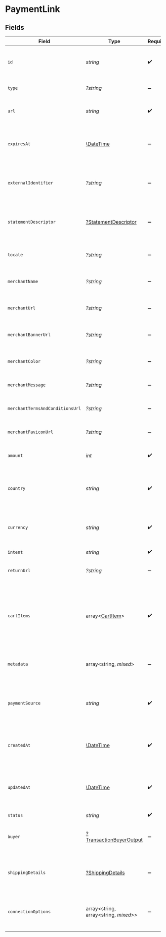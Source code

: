 # PaymentLink


## Fields

| Field                                                                                  | Type                                                                                   | Required                                                                               | Description                                                                            | Example                                                                                |
| -------------------------------------------------------------------------------------- | -------------------------------------------------------------------------------------- | -------------------------------------------------------------------------------------- | -------------------------------------------------------------------------------------- | -------------------------------------------------------------------------------------- |
| `id`                                                                                   | *string*                                                                               | :heavy_check_mark:                                                                     | The unique identifier for the payment link.                                            | a1b2c3d4-5678-90ab-cdef-1234567890ab                                                   |
| `type`                                                                                 | *?string*                                                                              | :heavy_minus_sign:                                                                     | Always `payment-link`.                                                                 | payment-link                                                                           |
| `url`                                                                                  | *string*                                                                               | :heavy_check_mark:                                                                     | The URL for the payment link.                                                          | https://example.com/link/a1b2c3d4-5678-90ab-cdef-1234567890ab                          |
| `expiresAt`                                                                            | [\DateTime](https://www.php.net/manual/en/class.datetime.php)                          | :heavy_minus_sign:                                                                     | The expiration date and time for the payment link.                                     | 2024-06-01T00:00:00.000Z                                                               |
| `externalIdentifier`                                                                   | *?string*                                                                              | :heavy_minus_sign:                                                                     | The merchant reference for the payment link.                                           | external-12345                                                                         |
| `statementDescriptor`                                                                  | [?StatementDescriptor](./StatementDescriptor.md)                                       | :heavy_minus_sign:                                                                     | The statement descriptor for the payment link.                                         |                                                                                        |
| `locale`                                                                               | *?string*                                                                              | :heavy_minus_sign:                                                                     | The locale for the payment link.                                                       | en                                                                                     |
| `merchantName`                                                                         | *?string*                                                                              | :heavy_minus_sign:                                                                     | The merchant's display name.                                                           | ACME Inc.                                                                              |
| `merchantUrl`                                                                          | *?string*                                                                              | :heavy_minus_sign:                                                                     | The merchant's website URL.                                                            | https://merchant.example.com                                                           |
| `merchantBannerUrl`                                                                    | *?string*                                                                              | :heavy_minus_sign:                                                                     | The merchant's banner image URL.                                                       | https://merchant.example.com/banner.png                                                |
| `merchantColor`                                                                        | *?string*                                                                              | :heavy_minus_sign:                                                                     | The merchant's brand color.                                                            | #FF5733                                                                                |
| `merchantMessage`                                                                      | *?string*                                                                              | :heavy_minus_sign:                                                                     | A message from the merchant.                                                           | Thank you for your purchase!                                                           |
| `merchantTermsAndConditionsUrl`                                                        | *?string*                                                                              | :heavy_minus_sign:                                                                     | URL to the merchant's terms and conditions.                                            | https://merchant.example.com/terms                                                     |
| `merchantFaviconUrl`                                                                   | *?string*                                                                              | :heavy_minus_sign:                                                                     | URL to the merchant's favicon.                                                         | https://merchant.example.com/favicon.ico                                               |
| `amount`                                                                               | *int*                                                                                  | :heavy_check_mark:                                                                     | The amount for the payment link.                                                       | 1299                                                                                   |
| `country`                                                                              | *string*                                                                               | :heavy_check_mark:                                                                     | The country code for the payment link.                                                 | DE                                                                                     |
| `currency`                                                                             | *string*                                                                               | :heavy_check_mark:                                                                     | The currency code for the payment link.                                                | EUR                                                                                    |
| `intent`                                                                               | *string*                                                                               | :heavy_check_mark:                                                                     | N/A                                                                                    |                                                                                        |
| `returnUrl`                                                                            | *?string*                                                                              | :heavy_minus_sign:                                                                     | The return URL after payment completion.                                               | https://merchant.example.com/return                                                    |
| `cartItems`                                                                            | array<[CartItem](./CartItem.md)>                                                       | :heavy_check_mark:                                                                     | The cart items for the payment link.                                                   | [<br/>{<br/>"amount": {<br/>"currency": "USD",<br/>"value": 500<br/>},<br/>"name": "Widget",<br/>"quantity": 2<br/>}<br/>] |
| `metadata`                                                                             | array<string, *mixed*>                                                                 | :heavy_minus_sign:                                                                     | Arbitrary metadata for the payment link.                                               | {<br/>"order_id": "ORD-12345"<br/>}                                                    |
| `paymentSource`                                                                        | *string*                                                                               | :heavy_check_mark:                                                                     | The way payment method information made it to this transaction.                        |                                                                                        |
| `createdAt`                                                                            | [\DateTime](https://www.php.net/manual/en/class.datetime.php)                          | :heavy_check_mark:                                                                     | The date and time the payment link was created.                                        | 2024-05-30T12:34:56.000Z                                                               |
| `updatedAt`                                                                            | [\DateTime](https://www.php.net/manual/en/class.datetime.php)                          | :heavy_check_mark:                                                                     | The date and time the payment link was last updated.                                   | 2024-05-30T13:00:00.000Z                                                               |
| `status`                                                                               | *string*                                                                               | :heavy_check_mark:                                                                     | N/A                                                                                    |                                                                                        |
| `buyer`                                                                                | [?TransactionBuyerOutput](./TransactionBuyerOutput.md)                                 | :heavy_minus_sign:                                                                     | The buyer associated with the payment link.                                            |                                                                                        |
| `shippingDetails`                                                                      | [?ShippingDetails](./ShippingDetails.md)                                               | :heavy_minus_sign:                                                                     | The shipping details for the payment link.                                             |                                                                                        |
| `connectionOptions`                                                                    | array<string, array<string, *mixed*>>                                                  | :heavy_minus_sign:                                                                     | The connection options for the payment link.                                           |                                                                                        |